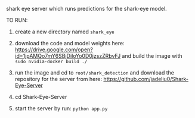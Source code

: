 shark eye server which runs predictions for the shark-eye model.

TO RUN:
1. create a new directory named `shark_eye`

2. download the code and model weights here: https://drive.google.com/open?id=1jpAMQo7mY6SBjDiIoYo0D0jzszZRbvFJ
   and build the image with `sudo nvidia-docker build ./`

3. run the image and cd to `root/shark_detection` and download the repository for the server from here: https://github.com/jadeliu0/Shark-Eye-Server

4. cd Shark-Eye-Server

5. start the server by run: `python app.py`

